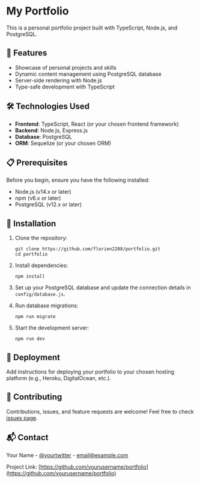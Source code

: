 # My Portfolio

This is a personal portfolio project built with TypeScript, Node.js, and PostgreSQL.

## 🚀 Features

- Showcase of personal projects and skills
- Dynamic content management using PostgreSQL database
- Server-side rendering with Node.js
- Type-safe development with TypeScript

## 🛠️ Technologies Used

- **Frontend**: TypeScript, React (or your chosen frontend framework)
- **Backend**: Node.js, Express.js
- **Database**: PostgreSQL
- **ORM**: Sequelize (or your chosen ORM)

## 📋 Prerequisites

Before you begin, ensure you have the following installed:
- Node.js (v14.x or later)
- npm (v6.x or later)
- PostgreSQL (v12.x or later)

## 🔧 Installation

1. Clone the repository:
   ```
   git clone https://github.com/florien2208/portfolio.git
   cd portfolio
   ```

2. Install dependencies:
   ```
   npm install
   ```

3. Set up your PostgreSQL database and update the connection details in `config/database.js`.

4. Run database migrations:
   ```
   npm run migrate
   ```

5. Start the development server:
   ```
   npm run dev
   ```

## 🚀 Deployment

Add instructions for deploying your portfolio to your chosen hosting platform (e.g., Heroku, DigitalOcean, etc.).

## 🤝 Contributing

Contributions, issues, and feature requests are welcome! Feel free to check [issues page](https://github.com/florien2208/portfolio/issues).



## 📬 Contact

Your Name - [@yourtwitter](https://twitter.com/yourtwitter) - email@example.com

Project Link: [https://github.com/yourusername/portfolio](https://github.com/yourusername/portfolio)